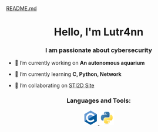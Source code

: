 



[README.md](https://github.com/user-attachments/files/17270740/README.md)<h1 align="center">Hello, I'm Lutr4nn</h1>
<h3 align="center">I am passionate about cybersecurity</h3>





- 🔭 I’m currently working on **An autonomous aquarium**

- 🌱 I’m currently learning **C, Python, Network**

- 👯 I’m collaborating on [STI2D Site](https://www.sti5d.fr/index)

<h3 align="center">Languages and Tools:</h3>
<p align="center"> <a href="https://www.arduino.cc/" target="_blank" rel="noreferrer">  </a> <a href="https://www.cprogramming.com/" target="_blank" rel="noreferrer"> <img src="https://raw.githubusercontent.com/devicons/devicon/master/icons/c/c-original.svg" alt="c" width="40" height="40"/> </a> <a href="https://www.python.org" target="_blank" rel="noreferrer"> <img src="https://raw.githubusercontent.com/devicons/devicon/master/icons/python/python-original.svg" alt="python" width="40" height="40"/> </a> </p>










